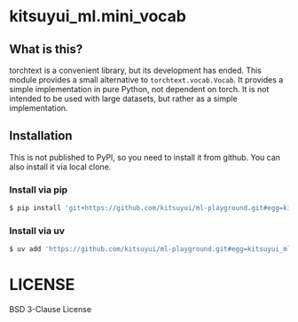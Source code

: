 # kitsuyui_ml.mini_vocab

## What is this?

torchtext is a convenient library, but its development has ended.
This module provides a small alternative to `torchtext.vocab.Vocab`.
It provides a simple implementation in pure Python, not dependent on torch.
It is not intended to be used with large datasets, but rather as a simple implementation.

## Installation

This is not published to PyPI, so you need to install it from github.
You can also install it via local clone.

### Install via pip

```sh
$ pip install 'git+https://github.com/kitsuyui/ml-playground.git#egg=kitsuyui_ml.mini_vocab&subdirectory=packages/mini_vocab'
```

### Install via uv

```sh
$ uv add 'https://github.com/kitsuyui/ml-playground.git#egg=kitsuyui_ml.mini_vocab&subdirectory=packages/mini_vocab'
```

# LICENSE

BSD 3-Clause License
